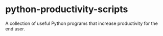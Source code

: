 # python-productivity-scripts
A collection of useful Python programs that increase productivity for the end user.
